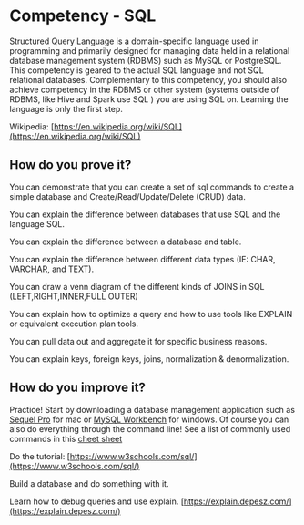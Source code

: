 # Competency - SQL

Structured Query Language is a domain-specific language used in programming and primarily designed for managing data held in a relational database management system (RDBMS) such as MySQL or PostgreSQL. This competency is geared to the actual SQL language and not SQL relational databases. Complementary to this competency, you should also achieve competency in the RDBMS or other system (systems outside of RDBMS, like Hive and Spark use SQL ) you are using SQL on. Learning the language is only the first step.


Wikipedia: [https://en.wikipedia.org/wiki/SQL](https://en.wikipedia.org/wiki/SQL)

## How do you prove it?

You can demonstrate that you can create a set of sql commands to create a simple database and Create/Read/Update/Delete (CRUD) data.

You can explain the difference between databases that use SQL and the language SQL.

You can explain the difference between a database and table.

You can explain the difference between different data types (IE: CHAR, VARCHAR, and TEXT).

You can draw a venn diagram of the different kinds of JOINS in SQL (LEFT,RIGHT,INNER,FULL OUTER)

You can explain how to optimize a query and how to use tools like EXPLAIN or equivalent execution plan tools.

You can pull data out and aggregate it for specific business reasons.

You can explain keys, foreign keys, joins, normalization & denormalization.


## How do you improve it?

Practice! Start by downloading a database management application such as [Sequel Pro](https://www.sequelpro.com/) for mac or [MySQL Workbench](https://www.mysql.com/products/workbench/) for windows. Of course you can also do everything through the command line! See a list of commonly used commands in this [cheet sheet](https://www.mysqltutorial.org/mysql-cheat-sheet.aspx)

Do the tutorial: [https://www.w3schools.com/sql/](https://www.w3schools.com/sql/) 

Build a database and do something with it.

Learn how to debug queries and use explain. [https://explain.depesz.com/](https://explain.depesz.com/)

